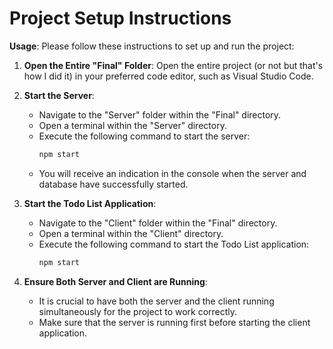 # Project Setup Instructions

**Usage**: Please follow these instructions to set up and run the project:

1. **Open the Entire "Final" Folder**: 
   Open the entire project (or not but that's how I did it) in your preferred code editor, such as Visual Studio Code.

2. **Start the Server**:
   - Navigate to the "Server" folder within the "Final" directory.
   - Open a terminal within the "Server" directory.
   - Execute the following command to start the server:
     ```bash
     npm start
     ```
   - You will receive an indication in the console when the server and database have successfully started.

3. **Start the Todo List Application**:
   - Navigate to the "Client" folder within the "Final" directory.
   - Open a terminal within the "Client" directory.
   - Execute the following command to start the Todo List application:
     ```bash
     npm start
     ```
   
4. **Ensure Both Server and Client are Running**:
   - It is crucial to have both the server and the client running simultaneously for the project to work correctly.
   - Make sure that the server is running first before starting the client application.

